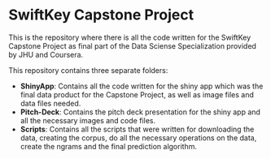 # SwiftKey Capstone Project
This is the repository where there is all the code written for the SwiftKey Capstone Project as final part of the Data Sciense Specialization provided by JHU and Coursera.

This repository contains three separate folders:

- **ShinyApp**: Contains all the code written for the shiny app which was the final data product for the Capstone Project, as well as image files and data files needed.
- **Pitch-Deck**: Contains the pitch deck presentation for the shiny app and all the necessary images and code files.
- **Scripts**: Contains all the scripts that were written for downloading the data, creating the corpus, do all the necessary operations on the data, create the ngrams and the final prediction algorithm.
